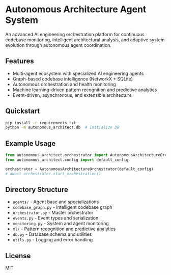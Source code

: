 # Autonomous Architecture Agent System

An advanced AI engineering orchestration platform for continuous codebase monitoring, intelligent architectural analysis, and adaptive system evolution through autonomous agent coordination.

## Features
- Multi-agent ecosystem with specialized AI engineering agents
- Graph-based codebase intelligence (NetworkX + SQLite)
- Autonomous orchestration and health monitoring
- Machine learning-driven pattern recognition and predictive analytics
- Event-driven, asynchronous, and extensible architecture

## Quickstart

```bash
pip install -r requirements.txt
python -m autonomous_architect.db  # Initialize DB
```

## Example Usage

```python
from autonomous_architect.orchestrator import AutonomousArchitectureOrchestrator
from autonomous_architect.config import default_config

orchestrator = AutonomousArchitectureOrchestrator(default_config)
# await orchestrator.start_orchestration()
```

## Directory Structure
- `agents/` - Agent base and specializations
- `codebase_graph.py` - Intelligent codebase graph
- `orchestrator.py` - Master orchestrator
- `events.py` - Event types and serialization
- `monitoring.py` - System and agent monitoring
- `ml/` - Pattern recognition and predictive analytics
- `db.py` - Database schema and utilities
- `utils.py` - Logging and error handling

## License
MIT